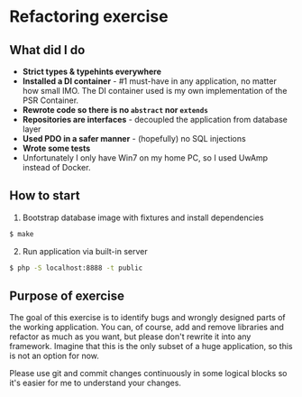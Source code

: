 Refactoring exercise
===

What did I do
---

- **Strict types & typehints everywhere**
- **Installed a DI container** - #1 must-have in any application, no matter how small IMO.
The DI container used is my own implementation of the PSR Container.
- **Rewrote code so there is no `abstract` nor `extends`**
- **Repositories are interfaces** - decoupled the application from database layer
- **Used PDO in a safer manner** - (hopefully) no SQL injections
- **Wrote some tests**
- Unfortunately I only have Win7 on my home PC, so I used UwAmp instead of Docker.

How to start
---
1. Bootstrap database image with fixtures and install dependencies
```sh
$ make
```

2. Run application via built-in server
```sh
$ php -S localhost:8888 -t public
```

Purpose of exercise
---
The goal of this exercise is to identify bugs and wrongly designed parts of the working application. You can, of course, add and remove libraries and refactor as much as you want, but please don't rewrite it into any framework. Imagine that this is the only subset of a huge application, so this is not an option for now.

Please use git and commit changes continuously in some logical blocks so it's easier for me to understand your changes.
